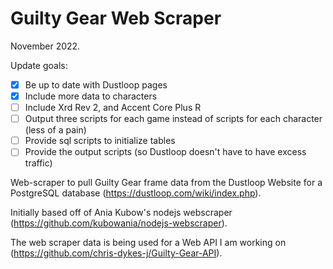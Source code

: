 # Guilty Gear Web Scraper

November 2022.

Update goals:
- [x] Be up to date with Dustloop pages
- [x] Include more data to characters
- [ ] Include Xrd Rev 2, and Accent Core Plus R
- [ ] Output three scripts for each game instead of scripts for each character (less of a pain)
- [ ] Provide sql scripts to initialize tables
- [ ] Provide the output scripts (so Dustloop doesn't have to have excess traffic)

Web-scraper to pull Guilty Gear frame data from the Dustloop Website for a PostgreSQL database (https://dustloop.com/wiki/index.php).

Initially based off of Ania Kubow's nodejs webscraper (https://github.com/kubowania/nodejs-webscraper).

The web scraper data is being used for a Web API I am working on (https://github.com/chris-dykes-j/Guilty-Gear-API).
